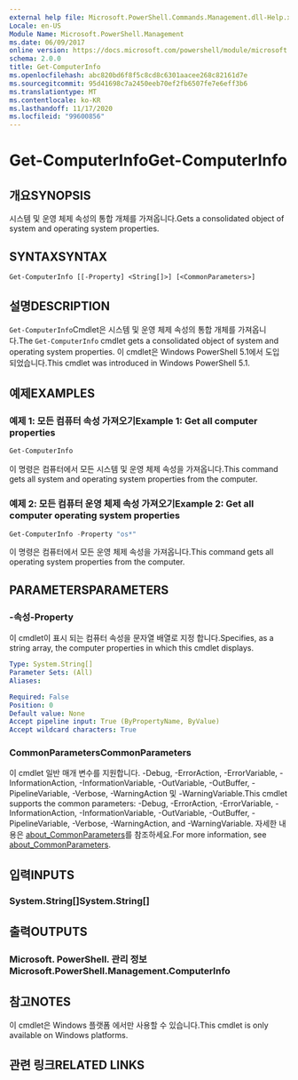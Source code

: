 ```yaml
---
external help file: Microsoft.PowerShell.Commands.Management.dll-Help.xml
Locale: en-US
Module Name: Microsoft.PowerShell.Management
ms.date: 06/09/2017
online version: https://docs.microsoft.com/powershell/module/microsoft.powershell.management/get-computerinfo?view=powershell-7.2&WT.mc_id=ps-gethelp
schema: 2.0.0
title: Get-ComputerInfo
ms.openlocfilehash: abc820bd6f8f5c8cd8c6301aacee268c82161d7e
ms.sourcegitcommit: 95d41698c7a2450eeb70ef2fb6507fe7e6eff3b6
ms.translationtype: MT
ms.contentlocale: ko-KR
ms.lasthandoff: 11/17/2020
ms.locfileid: "99600856"
---
```

# <span data-ttu-id="13b8d-102">Get-ComputerInfo</span><span class="sxs-lookup"><span data-stu-id="13b8d-102">Get-ComputerInfo</span></span>

## <span data-ttu-id="13b8d-103">개요</span><span class="sxs-lookup"><span data-stu-id="13b8d-103">SYNOPSIS</span></span>
<span data-ttu-id="13b8d-104">시스템 및 운영 체제 속성의 통합 개체를 가져옵니다.</span><span class="sxs-lookup"><span data-stu-id="13b8d-104">Gets a consolidated object of system and operating system properties.</span></span>

## <span data-ttu-id="13b8d-105">SYNTAX</span><span class="sxs-lookup"><span data-stu-id="13b8d-105">SYNTAX</span></span>

```
Get-ComputerInfo [[-Property] <String[]>] [<CommonParameters>]
```

## <span data-ttu-id="13b8d-106">설명</span><span class="sxs-lookup"><span data-stu-id="13b8d-106">DESCRIPTION</span></span>

<span data-ttu-id="13b8d-107">`Get-ComputerInfo`Cmdlet은 시스템 및 운영 체제 속성의 통합 개체를 가져옵니다.</span><span class="sxs-lookup"><span data-stu-id="13b8d-107">The `Get-ComputerInfo` cmdlet gets a consolidated object of system and operating system properties.</span></span>
<span data-ttu-id="13b8d-108">이 cmdlet은 Windows PowerShell 5.1에서 도입 되었습니다.</span><span class="sxs-lookup"><span data-stu-id="13b8d-108">This cmdlet was introduced in Windows PowerShell 5.1.</span></span>

## <span data-ttu-id="13b8d-109">예제</span><span class="sxs-lookup"><span data-stu-id="13b8d-109">EXAMPLES</span></span>

### <span data-ttu-id="13b8d-110">예제 1: 모든 컴퓨터 속성 가져오기</span><span class="sxs-lookup"><span data-stu-id="13b8d-110">Example 1: Get all computer properties</span></span>

```powershell
Get-ComputerInfo
```

<span data-ttu-id="13b8d-111">이 명령은 컴퓨터에서 모든 시스템 및 운영 체제 속성을 가져옵니다.</span><span class="sxs-lookup"><span data-stu-id="13b8d-111">This command gets all system and operating system properties from the computer.</span></span>

### <span data-ttu-id="13b8d-112">예제 2: 모든 컴퓨터 운영 체제 속성 가져오기</span><span class="sxs-lookup"><span data-stu-id="13b8d-112">Example 2: Get all computer operating system properties</span></span>

```powershell
Get-ComputerInfo -Property "os*"
```

<span data-ttu-id="13b8d-113">이 명령은 컴퓨터에서 모든 운영 체제 속성을 가져옵니다.</span><span class="sxs-lookup"><span data-stu-id="13b8d-113">This command gets all operating system properties from the computer.</span></span>

## <span data-ttu-id="13b8d-114">PARAMETERS</span><span class="sxs-lookup"><span data-stu-id="13b8d-114">PARAMETERS</span></span>

### <span data-ttu-id="13b8d-115">-속성</span><span class="sxs-lookup"><span data-stu-id="13b8d-115">-Property</span></span>

<span data-ttu-id="13b8d-116">이 cmdlet이 표시 되는 컴퓨터 속성을 문자열 배열로 지정 합니다.</span><span class="sxs-lookup"><span data-stu-id="13b8d-116">Specifies, as a string array, the computer properties in which this cmdlet displays.</span></span>

```yaml
Type: System.String[]
Parameter Sets: (All)
Aliases:

Required: False
Position: 0
Default value: None
Accept pipeline input: True (ByPropertyName, ByValue)
Accept wildcard characters: True
```

### <span data-ttu-id="13b8d-117">CommonParameters</span><span class="sxs-lookup"><span data-stu-id="13b8d-117">CommonParameters</span></span>

<span data-ttu-id="13b8d-118">이 cmdlet 일반 매개 변수를 지원합니다. -Debug, -ErrorAction, -ErrorVariable, -InformationAction, -InformationVariable, -OutVariable, -OutBuffer, -PipelineVariable, -Verbose, -WarningAction 및 -WarningVariable.</span><span class="sxs-lookup"><span data-stu-id="13b8d-118">This cmdlet supports the common parameters: -Debug, -ErrorAction, -ErrorVariable, -InformationAction, -InformationVariable, -OutVariable, -OutBuffer, -PipelineVariable, -Verbose, -WarningAction, and -WarningVariable.</span></span> <span data-ttu-id="13b8d-119">자세한 내용은 [about_CommonParameters](../Microsoft.PowerShell.Core/About/about_CommonParameters.md)를 참조하세요.</span><span class="sxs-lookup"><span data-stu-id="13b8d-119">For more information, see [about_CommonParameters](../Microsoft.PowerShell.Core/About/about_CommonParameters.md).</span></span>

## <span data-ttu-id="13b8d-120">입력</span><span class="sxs-lookup"><span data-stu-id="13b8d-120">INPUTS</span></span>

### <span data-ttu-id="13b8d-121">System.String[]</span><span class="sxs-lookup"><span data-stu-id="13b8d-121">System.String[]</span></span>

## <span data-ttu-id="13b8d-122">출력</span><span class="sxs-lookup"><span data-stu-id="13b8d-122">OUTPUTS</span></span>

### <span data-ttu-id="13b8d-123">Microsoft. PowerShell. 관리 정보</span><span class="sxs-lookup"><span data-stu-id="13b8d-123">Microsoft.PowerShell.Management.ComputerInfo</span></span>

## <span data-ttu-id="13b8d-124">참고</span><span class="sxs-lookup"><span data-stu-id="13b8d-124">NOTES</span></span>

<span data-ttu-id="13b8d-125">이 cmdlet은 Windows 플랫폼 에서만 사용할 수 있습니다.</span><span class="sxs-lookup"><span data-stu-id="13b8d-125">This cmdlet is only available on Windows platforms.</span></span>

## <span data-ttu-id="13b8d-126">관련 링크</span><span class="sxs-lookup"><span data-stu-id="13b8d-126">RELATED LINKS</span></span>
